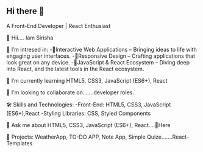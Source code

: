 ## Hi there 👋

A Front-End Developer | React Enthusiast

👋 Hii....
Iam Sirisha

🔭 I’m intresed in:
      -🎯Interactive Web Applications – Bringing ideas to life with engaging user interfaces.
      -🎯Responsive Design – Crafting applications that look great on any device.
      -🎯JavaScript & React Ecosystem – Diving deep into React, and the latest tools in the React ecosystem.

🌱 I’m currently learning HTML5, CSS3, JavaScript (ES6+), React

💞 I'm looking to collaborate on.......developer roles.

🛠️ Skills and Technologies:
       -Front-End: HTML5, CSS3, JavaScript (ES6+),React
       -Styling Libraries: CSS, Styled Components

💬 Ask me about HTML5, CSS3, JavaScript (ES6+), React....🧐Here

🚀 Projects: WeatherApp, TO-DO APP, Note App, Simple Quize.......React-Templates

  
